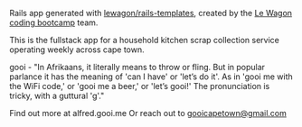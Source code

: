Rails app generated with [lewagon/rails-templates](https://github.com/lewagon/rails-templates), created by the [Le Wagon coding bootcamp](https://www.lewagon.com) team.


This is the fullstack app for a household kitchen scrap collection service operating weekly across cape town. 

gooi - "In Afrikaans, it literally means to throw or fling. But in popular parlance it has the meaning of 'can I have' or 'let’s do it'. As in 'gooi me with the WiFi code,' or 'gooi me a beer,' or 'let’s gooi!' The pronunciation is tricky, with a guttural 'g'."

Find out more at alfred.gooi.me
Or reach out to gooicapetown@gmail.com
